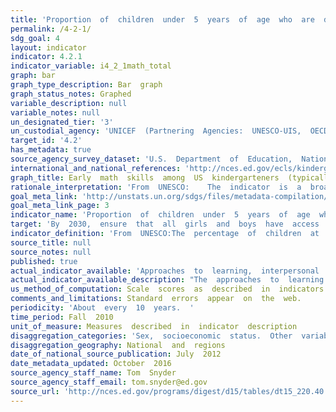 ```yaml
---
title: 'Proportion  of  children  under  5  years  of  age  who  are  developmentally  on  track  in  health,  learning  and  psychosocial  well-being,  by  sex'
permalink: /4-2-1/
sdg_goal: 4
layout: indicator
indicator: 4.2.1
indicator_variable: i4_2_1math_total
graph: bar
graph_type_description: Bar  graph
graph_status_notes: Graphed
variable_description: null
variable_notes: null
un_designated_tier: '3'
un_custodial_agency: 'UNICEF  (Partnering  Agencies:  UNESCO-UIS,  OECD)'
target_id: '4.2'
has_metadata: true
source_agency_survey_dataset: 'U.S.  Department  of  Education,  National  Center  for  Education  Statistics,  Early  Childhood  Longitudinal  Study,  Kindergarten  Class  of  2010–11  (ECLS-K:2011)'
international_and_national_references: 'http://nces.ed.gov/ecls/kindergarten2011.asp'
graph_title: Early  math  skills  among  US  kindergarteners  (typically  age  5)  
rationale_interpretation: 'From  UNESCO:    The  indicator  is  a  broad  measure  of  children's  development  and  their  preparedness  to  begin  school.  Available  data  for  global  tracking  is  presently  collected  from  individual-level  data  reported  by  care-givers  or  teachers,  which  is  then  used  to  calculate  an  indicator  that  represents  a  composite  measure  across  a  range  of  agreed  characteristics  in  the  areas  of  health,  learning  and  psychosocial  well-being.      From  UNICEF:    Early  childhood  development  sets  the  stage  for  life-long  thriving.  Investing  in  ECD  is  one  of  the  most  critical  and  cost-effective  ways  to  improve  adult  health,  education  and  productivity.  ECD  is  equity  from  the  start  and  provides  a  good  indication  of  national  development  and  efforts  to  improve  ECD  can  bring  about  human,  social  and  economic  improvements  for  both  individuals  and  societies.'
goal_meta_link: 'http://unstats.un.org/sdgs/files/metadata-compilation/Metadata-Goal-4.pdf'
goal_meta_link_page: 3
indicator_name: 'Proportion  of  children  under  5  years  of  age  who  are  developmentally  on  track  in  health,  learning  and  psychosocial  well-being,  by  sex'
target: 'By  2030,  ensure  that  all  girls  and  boys  have  access  to  quality  early  childhood  development,  care  and  pre-primary  education  so  that  they  are  ready  for  primary  education.'
indicator_definition: 'From  UNESCO:The  percentage  of  children  at  the  start  of  primary  school,  typically  age  6  years  in  many  countries,  who  demonstrate  age-appropriate  health,  learning  and  psychosocial  well-being  and  possess  the  necessary  competenci'
source_title: null
source_notes: null
published: true
actual_indicator_available: 'Approaches  to  learning,  interpersonal  skills,  self-control,  health  mathematics,  and  reading  performance  of  entering  kindergarten  students  in  the  US  (typically  age  5),'
actual_indicator_available_description: "The  approaches  to  learning  scale  is  based  on  teachers'  reports  on  how  students  rate  in  seven  areas:  attentiveness,  task  persistence,  eagerness  to  learn,  learning  independence,  ability  to  adapt  easily  to  changes  in  routine,  organization,  and  ability  to  follow  classroom  rules.  Possible  scores  on  the  approaches  to  learning  scale  range  from  1  to  4,  with  higher  scores  indicating  that  a  child  exhibits  positive  learning  behaviors  more  often.  The  interpersonal  skills  scale  is  based  on  teachers'  reports  on  the  student’s  skill  in  forming  and  maintaining  friendships;  getting  along  with  people  who  are  different;  comforting  or  helping  other  children;  expressing  feelings,  ideas,  and  opinions  in  positive  ways;  and  showing  sensitivity  to  the  feelings  of  others.  Possible  scores  on  the  interpersonal  skills  scale  range  from  1  to  4,  with  higher  scores  indicating  that  a  child  interacted  with  others  in  a  positive  way  more  often.  The  self-control  scale  is  based  on  teachers'  reports  on  the  student’s  ability  to  control  behavior  by  respecting  the  property  rights  of  others,  controlling  temper,  accepting  peer  ideas  for  group  activities,  and  responding  appropriately  to  pressure  from  peers.  Possible  scores  on  the  self-control  scale  range  from  1  to  4,  with  higher  scores  indicating  that  a  child  exhibited  behaviors  indicative  of  self-control  more  often.  Reading  score  reflects  performance  on  questions  measuring  basic  skills  (print  familiarity,  letter  recognition,  beginning  and  ending  sounds,  rhyming  words,  and  word  recognition);  vocabulary  knowledge;  and  reading  comprehension,  including  identifying  information  specifically  stated  in  text  (e.g.,  definitions,  facts,  and  supporting  details),  making  complex  inferences  from  texts,  and  considering  the  text  objectively  and  judging  its  appropriateness  and  quality.  Possible  scores  for  the  reading  assessment  range  from  0  to  120.  Mathematics  score  reflects  performance  on  questions  on  number  sense,  properties,  and  operations;  measurement;  geometry  and  spatial  sense;  data  analysis,  statistics,  and  probability  (measured  with  a  set  of  simple  questions  assessing  children’s  ability  to  read  a  graph);  and  prealgebra  skills  such  as  identification  of  patterns.  Possible  scores  for  the  mathematics  assessment  range  from  0  to  113.  Socioeconomic  status  (SES)  was  measured  by  a  composite  score  based  on  parental  education  and  occupations  and  household  income  during  the  child’s  kindergarten  year.  Variable  name  Variable  label  i4_2_1learnapp_total\t  Mean  approaches  to  learning  score,  total  i4_2_1learnapp_male\t  Mean  approaches  to  learning  score,  male  i4_2_1learnapp_female\t  Mean  approaches  to  learning  score,  female  i4_2_1learnapp_lowses\t  Mean  approaches  to  learning  score,  low  quintile  socioeconomic  status  i4_2_1learnapp_midses\t  Mean  approaches  to  learning  score,  middle  three  quintiles  socioeconomic  status  i4_2_1learnapp_highses\t  Mean  approaches  to  learning  score,  low  quintile  socioeconomic  status  i4_2_1interperson_total\t  Mean  interpersonal  skills  score,  total  i4_2_1interperson_male\t  Mean  interpersonal  skills  score,  male  i4_2_1interperson_female\tMean  interpersonal  skills  score,  female  i4_2_1interperson_indian\ti4_2_1interperson_lowses\tMean  interpersonal  skills  score,  low  quintile  socioeconomic  status  i4_2_1interperson_midses\tMean  interpersonal  skills  score,  middle  three  quintiles  socioeconomic  status  i4_2_1interperson_highses\tMean  interpersonal  skills  score,  low  quintile  socioeconomic  status  i4_2_1control_total\t  Mean  self-control  score,  total  i4_2_1control_male\t  Mean  self-control  score,  male  i4_2_1control_female\t  Mean  self-control  score,  female  i4_2_1control_indian\t  Mean  self-control  score,  American  Indian/Alaska  Native  i4_2_1control_lowses\t  Mean  self-control  score,  low  quintile  socioeconomic  status  i4_2_1control_midses\t  Mean  self-control  score,  middle  three  quintiles  socioeconomic  status  i4_2_1control_highses\t  Mean  self-control  score,  low  quintile  socioeconomic  status  i4_2_1reading_total\t  Mean  reading  score,  total  i4_2_1reading_male\t  Mean  reading  score,  male  i4_2_1reading_female\t  Mean  reading  score,  female  i4_2_1reading_indian\t  Mean  reading  score,  American  Indian/Alaska  Native  i4_2_1reading_lowses\t  Mean  reading  score,  low  quintile  socioeconomic  status  i4_2_1reading_midses\t  Mean  reading  score,  middle  three  quintiles  socioeconomic  status  i4_2_1reading_highses\t  Mean  reading  score,  low  quintile  socioeconomic  status  i4_2_1math_total\t  Mean  mathematics  score,  total  i4_2_1math_male\t  Mean  mathematics  score,  male  i4_2_1math_female\t  Mean  mathematics  score,  female  i4_2_1math_indian\t  Mean  mathematics  score,  American  Indian/Alaska  Native  i4_2_1math_midses\t  Mean  mathematics  score,  middle  three  quintiles  socioeconomic  status  i4_2_1math_highses\t  Mean  mathematics  score,  low  quintile  socioeconomic  status"
us_method_of_computation: Scale  scores  as  described  in  indicators  description
comments_and_limitations: Standard  errors  appear  on  the  web.
periodicity: 'About  every  10  years.  '
time_period: Fall  2010
unit_of_measure: Measures  described  in  indicator  description
disaggregation_categories: 'Sex,  socioeconomic  status.  Other  variables  available  on  request.  '
disaggregation_geography: National  and  regions
date_of_national_source_publication: July  2012
date_metadata_updated: October  2016
source_agency_staff_name: Tom  Snyder
source_agency_staff_email: tom.snyder@ed.gov
source_url: 'http://nces.ed.gov/programs/digest/d15/tables/dt15_220.40.asp?current=yes  and  http://nces.ed.gov/programs/digest/d15/tables/dt15_220.45.asp?current=yes'
---
```

